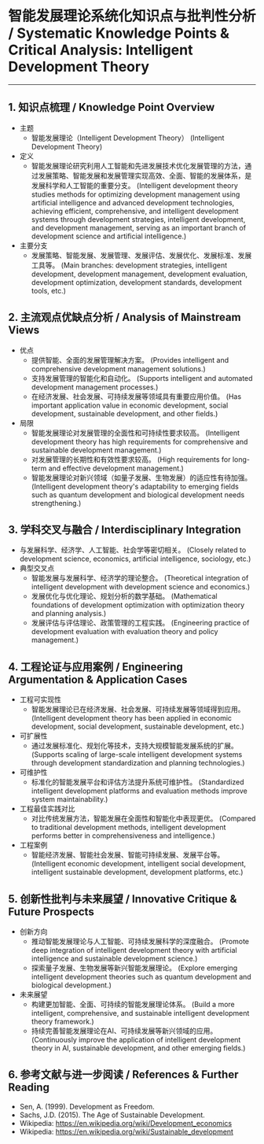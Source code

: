 # 智能发展理论系统化知识点与批判性分析 / Systematic Knowledge Points & Critical Analysis: Intelligent Development Theory

---

## 1. 知识点梳理 / Knowledge Point Overview

- 主题
  - 智能发展理论（Intelligent Development Theory）
      (Intelligent Development Theory)
- 定义
  - 智能发展理论研究利用人工智能和先进发展技术优化发展管理的方法，通过发展策略、智能发展和发展管理实现高效、全面、智能的发展体系，是发展科学和人工智能的重要分支。
      (Intelligent development theory studies methods for optimizing development management using artificial intelligence and advanced development technologies, achieving efficient, comprehensive, and intelligent development systems through development strategies, intelligent development, and development management, serving as an important branch of development science and artificial intelligence.)
- 主要分支
  - 发展策略、智能发展、发展管理、发展评估、发展优化、发展标准、发展工具等。
      (Main branches: development strategies, intelligent development, development management, development evaluation, development optimization, development standards, development tools, etc.)

## 2. 主流观点优缺点分析 / Analysis of Mainstream Views

- 优点
  - 提供智能、全面的发展管理解决方案。
      (Provides intelligent and comprehensive development management solutions.)
  - 支持发展管理的智能化和自动化。
      (Supports intelligent and automated development management processes.)
  - 在经济发展、社会发展、可持续发展等领域具有重要应用价值。
      (Has important application value in economic development, social development, sustainable development, and other fields.)
- 局限
  - 智能发展理论对发展管理的全面性和可持续性要求较高。
      (Intelligent development theory has high requirements for comprehensive and sustainable development management.)
  - 对发展管理的长期性和有效性要求较高。
      (High requirements for long-term and effective development management.)
  - 智能发展理论对新兴领域（如量子发展、生物发展）的适应性有待加强。
      (Intelligent development theory's adaptability to emerging fields such as quantum development and biological development needs strengthening.)

## 3. 学科交叉与融合 / Interdisciplinary Integration

- 与发展科学、经济学、人工智能、社会学等密切相关。
  (Closely related to development science, economics, artificial intelligence, sociology, etc.)
- 典型交叉点
  - 智能发展与发展科学、经济学的理论整合。
      (Theoretical integration of intelligent development with development science and economics.)
  - 发展优化与优化理论、规划分析的数学基础。
      (Mathematical foundations of development optimization with optimization theory and planning analysis.)
  - 发展评估与评估理论、政策管理的工程实践。
      (Engineering practice of development evaluation with evaluation theory and policy management.)

## 4. 工程论证与应用案例 / Engineering Argumentation & Application Cases

- 工程可实现性
  - 智能发展理论已在经济发展、社会发展、可持续发展等领域得到应用。
      (Intelligent development theory has been applied in economic development, social development, sustainable development, etc.)
- 可扩展性
  - 通过发展标准化、规划化等技术，支持大规模智能发展系统的扩展。
      (Supports scaling of large-scale intelligent development systems through development standardization and planning technologies.)
- 可维护性
  - 标准化的智能发展平台和评估方法提升系统可维护性。
      (Standardized intelligent development platforms and evaluation methods improve system maintainability.)
- 工程最佳实践对比
  - 对比传统发展方法，智能发展在全面性和智能化中表现更优。
      (Compared to traditional development methods, intelligent development performs better in comprehensiveness and intelligence.)
- 工程案例
  - 智能经济发展、智能社会发展、智能可持续发展、发展平台等。
      (Intelligent economic development, intelligent social development, intelligent sustainable development, development platforms, etc.)

## 5. 创新性批判与未来展望 / Innovative Critique & Future Prospects

- 创新方向
  - 推动智能发展理论与人工智能、可持续发展科学的深度融合。
      (Promote deep integration of intelligent development theory with artificial intelligence and sustainable development science.)
  - 探索量子发展、生物发展等新兴智能发展理论。
      (Explore emerging intelligent development theories such as quantum development and biological development.)
- 未来展望
  - 构建更加智能、全面、可持续的智能发展理论体系。
      (Build a more intelligent, comprehensive, and sustainable intelligent development theory framework.)
  - 持续完善智能发展理论在AI、可持续发展等新兴领域的应用。
      (Continuously improve the application of intelligent development theory in AI, sustainable development, and other emerging fields.)

## 6. 参考文献与进一步阅读 / References & Further Reading

- Sen, A. (1999). Development as Freedom.
- Sachs, J.D. (2015). The Age of Sustainable Development.
- Wikipedia: <https://en.wikipedia.org/wiki/Development_economics>
- Wikipedia: <https://en.wikipedia.org/wiki/Sustainable_development>
